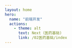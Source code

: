 ```yaml
---
layout: home
hero:
  name: "前端开发"
  actions:
    - theme: alt
      text: Next（医药基础)
      link: /02医药基础/index
---
```


<Posts :dir="'01前端开发'"/>
